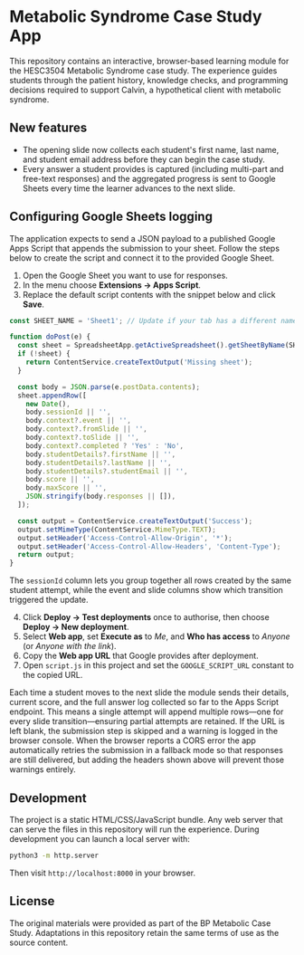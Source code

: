 # Metabolic Syndrome Case Study App

This repository contains an interactive, browser-based learning module for the HESC3504 Metabolic Syndrome case study. The experience guides students through the patient history, knowledge checks, and programming decisions required to support Calvin, a hypothetical client with metabolic syndrome.

## New features

* The opening slide now collects each student's first name, last name, and student email address before they can begin the case study.
* Every answer a student provides is captured (including multi-part and free-text responses) and the aggregated progress is sent to Google Sheets every time the learner advances to the next slide.

## Configuring Google Sheets logging

The application expects to send a JSON payload to a published Google Apps Script that appends the submission to your sheet. Follow the steps below to create the script and connect it to the provided Google Sheet.

1. Open the Google Sheet you want to use for responses.
2. In the menu choose **Extensions → Apps Script**.
3. Replace the default script contents with the snippet below and click **Save**.

```javascript
const SHEET_NAME = 'Sheet1'; // Update if your tab has a different name.

function doPost(e) {
  const sheet = SpreadsheetApp.getActiveSpreadsheet().getSheetByName(SHEET_NAME);
  if (!sheet) {
    return ContentService.createTextOutput('Missing sheet');
  }

  const body = JSON.parse(e.postData.contents);
  sheet.appendRow([
    new Date(),
    body.sessionId || '',
    body.context?.event || '',
    body.context?.fromSlide || '',
    body.context?.toSlide || '',
    body.context?.completed ? 'Yes' : 'No',
    body.studentDetails?.firstName || '',
    body.studentDetails?.lastName || '',
    body.studentDetails?.studentEmail || '',
    body.score || '',
    body.maxScore || '',
    JSON.stringify(body.responses || []),
  ]);

  const output = ContentService.createTextOutput('Success');
  output.setMimeType(ContentService.MimeType.TEXT);
  output.setHeader('Access-Control-Allow-Origin', '*');
  output.setHeader('Access-Control-Allow-Headers', 'Content-Type');
  return output;
}
```

The `sessionId` column lets you group together all rows created by the same student attempt, while the event and slide columns show which transition triggered the update.

4. Click **Deploy → Test deployments** once to authorise, then choose **Deploy → New deployment**.
5. Select **Web app**, set **Execute as** to *Me*, and **Who has access** to *Anyone* (or *Anyone with the link*).
6. Copy the **Web app URL** that Google provides after deployment.
7. Open `script.js` in this project and set the `GOOGLE_SCRIPT_URL` constant to the copied URL.

Each time a student moves to the next slide the module sends their details, current score, and the full answer log collected so far to the Apps Script endpoint. This means a single attempt will append multiple rows—one for every slide transition—ensuring partial attempts are retained. If the URL is left blank, the submission step is skipped and a warning is logged in the browser console. When the browser reports a CORS error the app automatically retries the submission in a fallback mode so that responses are still delivered, but adding the headers shown above will prevent those warnings entirely.

## Development

The project is a static HTML/CSS/JavaScript bundle. Any web server that can serve the files in this repository will run the experience. During development you can launch a local server with:

```bash
python3 -m http.server
```

Then visit `http://localhost:8000` in your browser.

## License

The original materials were provided as part of the BP Metabolic Case Study. Adaptations in this repository retain the same terms of use as the source content.
